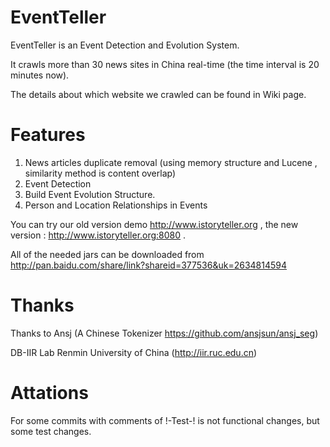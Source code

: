 EventTeller
===========

EventTeller is an Event Detection and Evolution System.

It crawls more than 30 news sites in China real-time (the time interval is 20 minutes now).

The details about which website we crawled can be found in Wiki page.

Features
==========

1. News articles duplicate removal (using memory structure and Lucene , similarity method is content overlap)
2. Event Detection 
3. Build Event Evolution Structure.
4. Person and Location Relationships in Events



You can try our old version demo http://www.istoryteller.org , the new version : http://www.istoryteller.org:8080 .

All of the needed jars can be downloaded from http://pan.baidu.com/share/link?shareid=377536&uk=2634814594

Thanks
========

Thanks to Ansj (A Chinese Tokenizer https://github.com/ansjsun/ansj_seg)

DB-IIR Lab Renmin University of China (http://iir.ruc.edu.cn)


Attations
========

For some commits with comments of !-Test-! is not functional changes, but some test changes.






